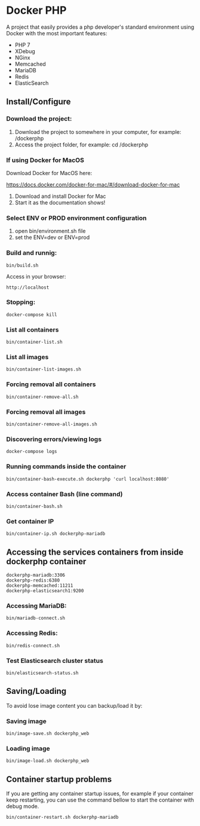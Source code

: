 # Docker PHP

A project that easily provides a php developer's standard environment using Docker with the most important features:

* PHP 7
* XDebug
* NGinx
* Memcached
* MariaDB
* Redis
* ElasticSearch

## Install/Configure

### Download the project:

1. Download the project to somewhere in your computer, for example: /dockerphp
2. Access the project folder, for example: cd /dockerphp

### If using Docker for MacOS

Download Docker for MacOS here:

https://docs.docker.com/docker-for-mac/#/download-docker-for-mac

1. Download and install Docker for Mac
2. Start it as the documentation shows!

### Select ENV or PROD environment configuration ####

1. open bin/environment.sh file
2. set the ENV=dev or ENV=prod

### Build and runnig:

```
bin/build.sh
```

Access in your browser:
```
http://localhost
```

### Stopping:

```
docker-compose kill
```

### List all containers

```
bin/container-list.sh
```

### List all images

```
bin/container-list-images.sh
```

### Forcing removal all containers

```
bin/container-remove-all.sh
```

### Forcing removal all images

```
bin/container-remove-all-images.sh
```

### Discovering errors/viewing logs

```
docker-compose logs
```

### Running commands inside the container

```
bin/container-bash-execute.sh dockerphp 'curl localhost:8080'
```

### Access container Bash (line command)

```
bin/container-bash.sh
```

### Get container IP

```
bin/container-ip.sh dockerphp-mariadb
```

## Accessing the services containers from inside dockerphp container

```
dockerphp-mariadb:3306
dockerphp-redis:6380
dockerphp-memcached:11211
dockerphp-elasticsearch1:9200
```

### Accessing MariaDB:

```
bin/mariadb-connect.sh
```

### Accessing Redis:

```
bin/redis-connect.sh
```

### Test Elasticsearch cluster status

```
bin/elasticsearch-status.sh
```

## Saving/Loading

To avoid lose image content you can backup/load it by:

### Saving image

```
bin/image-save.sh dockerphp_web
```

### Loading image

```
bin/image-load.sh dockerphp_web
```

## Container startup problems

If you are getting any container startup issues, for example if your container keep restarting, you can use the command bellow to start the container with debug mode.

```
bin/container-restart.sh dockerphp-mariadb
```